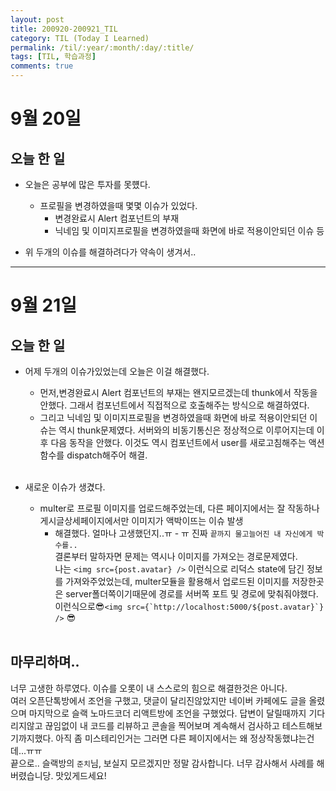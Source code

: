 ```yaml
---
layout: post
title: 200920-200921_TIL
category: TIL (Today I Learned)
permalink: /til/:year/:month/:day/:title/
tags: [TIL, 학습과정]
comments: true
---
```


# 9월 20일

## 오늘 한 일

- 오늘은 공부에 많은 투자를 못헀다.

  - 프로필을 변경하였을때 몇몇 이슈가 있었다.
    - 변경완료시 Alert 컴포넌트의 부재
    - 닉네임 및 이미지프로필을 변경하였을때 화면에 바로 적용이안되던 이슈 등

- 위 두개의 이슈를 해결하려다가 약속이 생겨서..

---

# 9월 21일

## 오늘 한 일

- 어제 두개의 이슈가있었는데 오늘은 이걸 해결했다.

  - 먼저,변경완료시 Alert 컴포넌트의 부재는 왠지모르겠는데 thunk에서 작동을안했다. 그래서 컴포넌트에서 직접적으로 호출해주는 방식으로 해결하였다.
  - 그리고 닉네임 및 이미지프로필을 변경하였을때 화면에 바로 적용이안되던 이슈는 역시 thunk문제였다. 서버와의 비동기통신은 정상적으로 이루어지는데 이후 다음 동작을 안했다. 이것도 역시 컴포넌트에서 user를 새로고침해주는 액션함수를 dispatch해주어 해결.<br><br>

- 새로운 이슈가 생겼다.
  - multer로 프로필 이미지를 업로드해주었는데, 다른 페이지에서는 잘 작동하나 게시글상세페이지에서만 이미지가 액박이뜨는 이슈 발생
    - 해결했다. 얼마나 고생했던지..ㅠ - ㅠ 진짜 `끝까지 물고늘어진 내 자신에게 박수를..`<br />
      결론부터 말하자면 문제는 역시나 이미지를 가져오는 경로문제였다.<br>
      나는 `<img src={post.avatar} />` 이런식으로 리덕스 state에 담긴 정보를 가져와주었었는데, multer모듈을 활용해서 업로드된 이미지를 저장한곳은 server폴더쪽이기때문에 경로를 서버쪽 포트 및 경로에 맞춰줘야했다.<br>
      이런식으로😎`` <img src={`http://localhost:5000/${post.avatar}`} /> `` 😎<br><br>

## 마무리하며..

너무 고생한 하루였다. 이슈를 오롯이 내 스스로의 힘으로 해결한것은 아니다.<br>
여러 오픈단톡방에서 조언을 구했고, 댓글이 달리진않았지만 네이버 카페에도 글을 올렸으며 마지막으로 슬랙 노마드코더 리액트방에 조언을 구했었다. 답변이 달릴때까지 기다리지않고 끊임없이 내 코드를 리뷰하고 콘솔을 찍어보며 계속해서 검사하고 테스트해보기까지했다. 아직 좀 미스테리인거는 그러면 다른 페이지에서는 왜 정상작동했냐는건데...ㅠㅠ<br>
끝으로.. 슬랙방의 `준치`님, 보실지 모르겠지만 정말 감사합니다. 너무 감사해서 사례를 해버렸습니당. 맛있게드세요!
